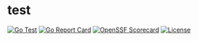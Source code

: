 # test
[![Go Test](https://github.com/guardanet/test/actions/workflows/go.yml/badge.svg)](https://github.com/guardanet/test/actions/workflows/go.yml) 
[![Go Report Card](https://goreportcard.com/badge/github.com/guardanet/test)](https://goreportcard.com/report/github.com/guardanet/test) 
[![OpenSSF Scorecard](https://api.securityscorecards.dev/projects/github.com/guardanet/test/badge)](https://api.securityscorecards.dev/projects/github.com/guardanet/test)
[![License](https://img.shields.io/badge/License-Apache%202.0-blue.svg)](https://github.com/gojp/goreportcard/blob/master/LICENSE)
